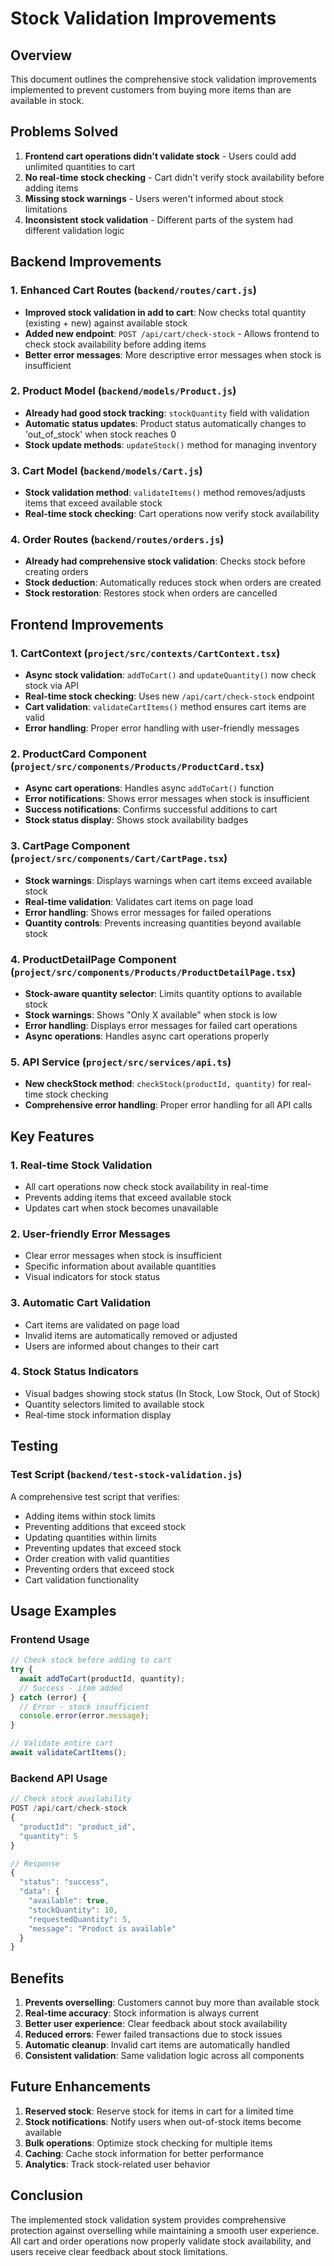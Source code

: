 # Stock Validation Improvements

## Overview
This document outlines the comprehensive stock validation improvements implemented to prevent customers from buying more items than are available in stock.

## Problems Solved
1. **Frontend cart operations didn't validate stock** - Users could add unlimited quantities to cart
2. **No real-time stock checking** - Cart didn't verify stock availability before adding items
3. **Missing stock warnings** - Users weren't informed about stock limitations
4. **Inconsistent stock validation** - Different parts of the system had different validation logic

## Backend Improvements

### 1. Enhanced Cart Routes (`backend/routes/cart.js`)
- **Improved stock validation in add to cart**: Now checks total quantity (existing + new) against available stock
- **Added new endpoint**: `POST /api/cart/check-stock` - Allows frontend to check stock availability before adding items
- **Better error messages**: More descriptive error messages when stock is insufficient

### 2. Product Model (`backend/models/Product.js`)
- **Already had good stock tracking**: `stockQuantity` field with validation
- **Automatic status updates**: Product status automatically changes to 'out_of_stock' when stock reaches 0
- **Stock update methods**: `updateStock()` method for managing inventory

### 3. Cart Model (`backend/models/Cart.js`)
- **Stock validation method**: `validateItems()` method removes/adjusts items that exceed available stock
- **Real-time stock checking**: Cart operations now verify stock availability

### 4. Order Routes (`backend/routes/orders.js`)
- **Already had comprehensive stock validation**: Checks stock before creating orders
- **Stock deduction**: Automatically reduces stock when orders are created
- **Stock restoration**: Restores stock when orders are cancelled

## Frontend Improvements

### 1. CartContext (`project/src/contexts/CartContext.tsx`)
- **Async stock validation**: `addToCart()` and `updateQuantity()` now check stock via API
- **Real-time stock checking**: Uses new `/api/cart/check-stock` endpoint
- **Cart validation**: `validateCartItems()` method ensures cart items are valid
- **Error handling**: Proper error handling with user-friendly messages

### 2. ProductCard Component (`project/src/components/Products/ProductCard.tsx`)
- **Async cart operations**: Handles async `addToCart()` function
- **Error notifications**: Shows error messages when stock is insufficient
- **Success notifications**: Confirms successful additions to cart
- **Stock status display**: Shows stock availability badges

### 3. CartPage Component (`project/src/components/Cart/CartPage.tsx`)
- **Stock warnings**: Displays warnings when cart items exceed available stock
- **Real-time validation**: Validates cart items on page load
- **Error handling**: Shows error messages for failed operations
- **Quantity controls**: Prevents increasing quantities beyond available stock

### 4. ProductDetailPage Component (`project/src/components/Products/ProductDetailPage.tsx`)
- **Stock-aware quantity selector**: Limits quantity options to available stock
- **Stock warnings**: Shows "Only X available" when stock is low
- **Error handling**: Displays error messages for failed cart operations
- **Async operations**: Handles async cart operations properly

### 5. API Service (`project/src/services/api.ts`)
- **New checkStock method**: `checkStock(productId, quantity)` for real-time stock checking
- **Comprehensive error handling**: Proper error handling for all API calls

## Key Features

### 1. Real-time Stock Validation
- All cart operations now check stock availability in real-time
- Prevents adding items that exceed available stock
- Updates cart when stock becomes unavailable

### 2. User-friendly Error Messages
- Clear error messages when stock is insufficient
- Specific information about available quantities
- Visual indicators for stock status

### 3. Automatic Cart Validation
- Cart items are validated on page load
- Invalid items are automatically removed or adjusted
- Users are informed about changes to their cart

### 4. Stock Status Indicators
- Visual badges showing stock status (In Stock, Low Stock, Out of Stock)
- Quantity selectors limited to available stock
- Real-time stock information display

## Testing

### Test Script (`backend/test-stock-validation.js`)
A comprehensive test script that verifies:
- Adding items within stock limits
- Preventing additions that exceed stock
- Updating quantities within limits
- Preventing updates that exceed stock
- Order creation with valid quantities
- Preventing orders that exceed stock
- Cart validation functionality

## Usage Examples

### Frontend Usage
```typescript
// Check stock before adding to cart
try {
  await addToCart(productId, quantity);
  // Success - item added
} catch (error) {
  // Error - stock insufficient
  console.error(error.message);
}

// Validate entire cart
await validateCartItems();
```

### Backend API Usage
```javascript
// Check stock availability
POST /api/cart/check-stock
{
  "productId": "product_id",
  "quantity": 5
}

// Response
{
  "status": "success",
  "data": {
    "available": true,
    "stockQuantity": 10,
    "requestedQuantity": 5,
    "message": "Product is available"
  }
}
```

## Benefits

1. **Prevents overselling**: Customers cannot buy more than available stock
2. **Real-time accuracy**: Stock information is always current
3. **Better user experience**: Clear feedback about stock availability
4. **Reduced errors**: Fewer failed transactions due to stock issues
5. **Automatic cleanup**: Invalid cart items are automatically handled
6. **Consistent validation**: Same validation logic across all components

## Future Enhancements

1. **Reserved stock**: Reserve stock for items in cart for a limited time
2. **Stock notifications**: Notify users when out-of-stock items become available
3. **Bulk operations**: Optimize stock checking for multiple items
4. **Caching**: Cache stock information for better performance
5. **Analytics**: Track stock-related user behavior

## Conclusion

The implemented stock validation system provides comprehensive protection against overselling while maintaining a smooth user experience. All cart and order operations now properly validate stock availability, and users receive clear feedback about stock limitations.
